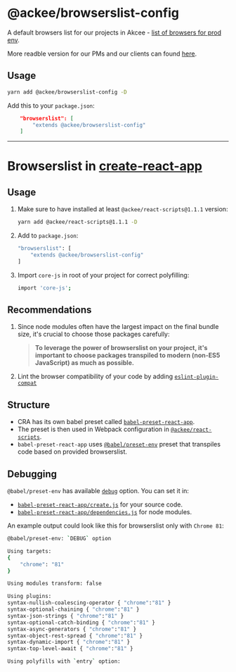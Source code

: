 # @ackee/browserslist-config

A default browsers list for our projects in Akcee - [list of browsers for prod env](https://browserslist.dev/?q=PjAuMiUsIG5vdCBkZWFkLCBub3QgaWUgPD0gMTEsIG5vdCBvcF9taW5pIGFsbCwgbm90IHNhZmFyaSA8PSA4).

More readble version for our PMs and our clients can found [here](https://docs.google.com/document/d/1_SzDspoB9c1RUIVnbx880qxsEfQ5VNKbE33atqXb7Es/edit?usp=sharing).

## Usage

```sh
yarn add @ackee/browserslist-config -D
```

Add this to your `package.json`:

```json
    "browserslist": [
        "extends @ackee/browserslist-config"
    ]
```

---

# Browserslist in [create-react-app](https://github.com/AckeeCZ/create-react-app)

## Usage

1. Make sure to have installed at least `@ackee/react-scripts@1.1.1` version:

    ```sh
    yarn add @ackee/react-scripts@1.1.1 -D
    ```

2. Add to `package.json`:

    ```sh
    "browserslist": [
        "extends @ackee/browserslist-config"
    ]
    ```

3. Import `core-js` in root of your project for correct polyfilling:
    ```sh
    import 'core-js';
    ```

## Recommendations

1. Since node modules often have the largest impact on the final bundle size, it's crucial to choose those packages carefully:

    > **To leverage the power of browserslist on your project, it's important to choose packages transpiled to modern (non-ES5 JavaScript) as much as possible.**

2. Lint the browser compatibility of your code by adding [`eslint-plugin-compat`](https://github.com/amilajack/eslint-plugin-compat)

## Structure

-   CRA has its own babel preset called [`babel-preset-react-app`](https://github.com/AckeeCZ/create-react-app/tree/master/packages/babel-preset-react-app).
-   The preset is then used in Webpack configuration in [`@ackee/react-scripts`](https://github.com/AckeeCZ/create-react-app/blob/master/packages/react-scripts/config/webpack.config.js).
-   `babel-preset-react-app` uses [`@babel/preset-env`](https://babeljs.io/docs/en/babel-preset-env) preset that transpiles code based on provided browserslist.

## Debugging

`@babel/preset-env` has available [`debug`](https://babeljs.io/docs/en/babel-preset-env#debug) option. You can set it in:

-   [`babel-preset-react-app/create.js`](https://github.com/AckeeCZ/create-react-app/blob/master/packages/babel-preset-react-app/create.js#L81) for your source code.
-   [`babel-preset-react-app/dependencies.js`](https://github.com/AckeeCZ/create-react-app/blob/master/packages/babel-preset-react-app/dependencies.js#L86) for node modules.

An example output could look like this for browserslist only with `Chrome 81`:

```sh
@babel/preset-env: `DEBUG` option

Using targets:
{
    "chrome": "81"
}

Using modules transform: false

Using plugins:
syntax-nullish-coalescing-operator { "chrome":"81" }
syntax-optional-chaining { "chrome":"81" }
syntax-json-strings { "chrome":"81" }
syntax-optional-catch-binding { "chrome":"81" }
syntax-async-generators { "chrome":"81" }
syntax-object-rest-spread { "chrome":"81" }
syntax-dynamic-import { "chrome":"81" }
syntax-top-level-await { "chrome":"81" }

Using polyfills with `entry` option:
```
